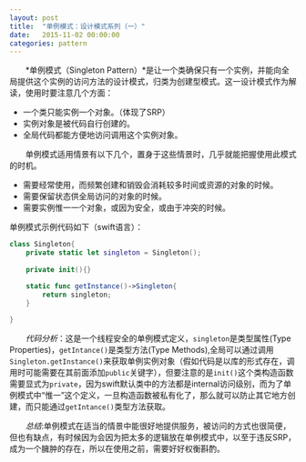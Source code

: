 ```yaml
---
layout: post
title:  "单例模式：设计模式系列（一）"
date:   2015-11-02 00:00:00
categories: pattern
---
```

&emsp;&emsp;*单例模式（Singleton Pattern）*是让一个类确保只有一个实例，并能向全局提供这个实例的访问方法的设计模式，归类为创建型模式。这一设计模式作为解读，使用时要注意几个方面：

* 一个类只能实例一个对象。（体现了SRP）
* 实例对象是被代码自行创建的。
* 全局代码都能方便地访问调用这个实例对象。

&emsp;&emsp;单例模式适用情景有以下几个，置身于这些情景时，几乎就能把握使用此模式的时机。

* 需要经常使用，而频繁创建和销毁会消耗较多时间或资源的对象的时候。
* 需要保留状态供全局访问的对象的时候。
* 需要实例惟一一个对象，或因为安全，或由于冲突的时候。

单例模式示例代码如下（swift语言）：

```swift
class Singleton{
    private static let singleton = Singleton();
    
    private init(){}

    static func getInstance()->Singleton{
        return singleton;
    }
    
}
```

&emsp;&emsp;*代码分析*：这是一个线程安全的单例模式定义，`singleton`是类型属性(Type Properties)，`getIntance()`是类型方法(Type Methods),全局可以通过调用`Singleton.getInstance()`来获取单例实例对象（假如代码是以库的形式存在，调用时可能需要在其前面添加`public`关键字），但要注意的是`init()`这个类构造函数需要显式为`private`，因为swift默认类中的方法都是internal访问级别，而为了单例模式中“惟一”这个定义，一旦构造函数被私有化了，那么就可以防止其它地方创建，而只能通过`getIntance()`类型方法获取。

&emsp;&emsp;*总结*:单例模式在适当的情景中能很好地提供服务，被访问的方式也很简便，但也有缺点，有时候因为会因为把太多的逻辑放在单例模式中，以至于违反SRP，成为一个臃肿的存在，所以在使用之前，需要好好权衡斟酌。